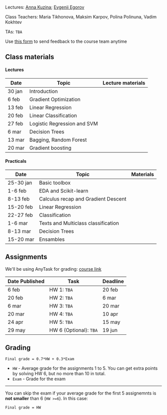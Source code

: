
Lectures: [Anna Kuzina](https://akuzina.github.io/); [Evgenii Egorov](https://evgenii-egorov.github.io/)

Class Teachers: Maria Tikhonova, Maksim Karpov, Polina Polinuna, Vadim Kokhtev

TAs: `TBA`

Use [this form](https://forms.gle/KeGbnntmsPcQXzhX6) to send feedback to the course team anytime 

## Class materials
#### Lectures

| Date | Topic | Lecture materials|  
|-----|-----|----------|
|30 jan|Introduction|  |   
|6 feb|Gradient Optimization|  |   
|13 feb|Linear Regression|  |   
|20 feb|Linear Classification|  |   
|27 feb|Logistic Regression and SVM|  |   
|6 mar|Decision Trees|  |   
|13 mar|Bagging, Random Forest|  |   
|20 mar|Gradient boosting|  |   

#### Practicals

| Date | Topic | Materials|  
|-----|-----|----------|
|25-30 jan|Basic toolbox|  |
|1-6 feb|EDA and Scikit-learn|  |
|8-13 feb|Calculus recap and Gradient Descent|  |
|15-20 feb|Linear Regression|  |
|22-27 feb|Classification|  |
|1-6 mar|Texts and Multiclass classification|  |
|8-13 mar|Decision Trees|  |
|15-20 mar|Ensambles|  |

## Assignments

We'll be using AnyTask for grading: [course link](https://anytask.org/course/769) 

| Date Published| Task | Deadline | 
|----------------|---------|---------|
|  6 feb |HW 1: `TBA`| 20 feb|
|  20 feb |HW 2: `TBA`| 6 mar|
|  6 mar |HW 3: `TBA`| 20 mar|
|  20 mar |HW 4: `TBA`| 10 apr|
|  24 apr |HW 5: `TBA`| 15 may|
|  29 may |HW 6 (Optional): `TBA`| 19 jun|



## Grading
```Final grade = 0.7*HW + 0.3*Exam```

* `HW` - Average grade for the assignments 1 to 5. 
You can get extra points by solving HW 6, but no more than 10 in total. 
* `Exam` -  Grade for the exam
 
 ---
 
You can skip the exam if your average grade for the first 5 assignemnts is **not smaller** than 6 (`HW >=6`). 
In this case:

```Final grade = HW```